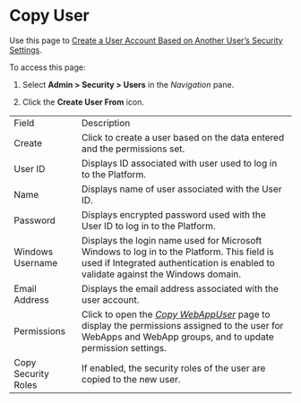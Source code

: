 # Copy User

<div class="use" data-xmlns="">

Use this page to [Create a User Account Based on Another User’s Security
Settings](../Use_Cases/Create_a_User_Account_Based_on_Another_Users_Security_Settings.htm).

</div>

To access this page:

1.  Select **Admin \> Security \> Users** in the *Navigation* pane.

2.  Click the **Create User From**
icon.

|                     |                                                                                                                                                                                    |
| ------------------- | ---------------------------------------------------------------------------------------------------------------------------------------------------------------------------------- |
| Field               | Description                                                                                                                                                                        |
| Create              | Click to create a user based on the data entered and the permissions set.                                                                                                          |
| User ID             | Displays ID associated with user used to log in to the Platform.                                                                                                                   |
| Name                | Displays name of user associated with the User ID.                                                                                                                                 |
| Password            | Displays encrypted password used with the User ID to log in to the Platform.                                                                                                       |
| Windows Username    | Displays the login name used for Microsoft Windows to log in to the Platform. This field is used if Integrated authentication is enabled to validate against the Windows domain.   |
| Email Address       | Displays the email address associated with the user account.                                                                                                                       |
| Permissions         | Click to open the *[Copy WebAppUser](Copy_WebApp_User.htm)* page to display the permissions assigned to the user for WebApps and WebApp groups, and to update permission settings. |
| Copy Security Roles | If enabled, the security roles of the user are copied to the new user.                                                                                                             |
